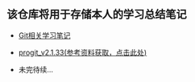 ## 该仓库将用于存储本人的学习总结笔记

-  [Git相关学习笔记](https://github.com/1291945816/summary/tree/master/github)

  - [progit_v2.1.33(参考资料获取，点击此处)](http://123.56.2.196/index.php/s/ZZcEK75dKxXNtYt)

- 未完待续...

  

  

